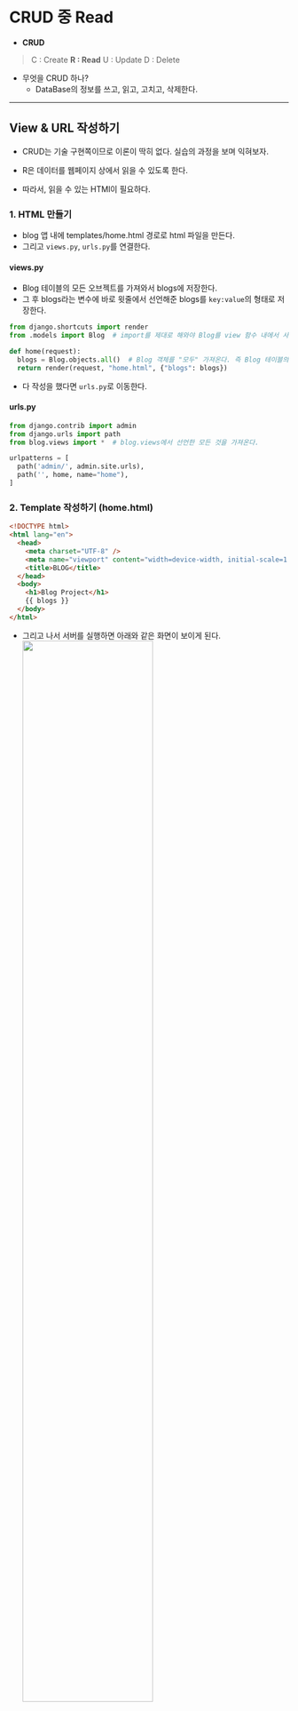 # CRUD 중 Read

- **CRUD**

> C : Create
> **R : Read**
> U : Update
> D : Delete

- 무엇을 CRUD 하나?
  - DataBase의 정보를 쓰고, 읽고, 고치고, 삭제한다.

---

## View & URL 작성하기

- CRUD는 기술 구현쪽이므로 이론이 딱히 없다. 실습의 과정을 보며 익혀보자.

- R은 데이터를 웹페이지 상에서 읽을 수 있도록 한다.
- 따라서, 읽을 수 있는 HTMl이 필요하다.

### 1. HTML 만들기

- blog 앱 내에 templates/home.html 경로로 html 파일을 만든다.
- 그리고 `views.py`, `urls.py`를 연결한다.

#### views.py

- Blog 테이블의 모든 오브젝트를 가져와서 blogs에 저장한다.
- 그 후 blogs라는 변수에 바로 윗줄에서 선언해준 blogs를 `key:value`의 형태로 저장한다.

```python
from django.shortcuts import render
from .models import Blog  # import를 제대로 해와야 Blog를 view 함수 내에서 사용할 수 있다.

def home(request):
  blogs = Blog.objects.all()  # Blog 객체를 "모두" 가져온다. 즉 Blog 테이블의 모든 row를 가져온다.
  return render(request, "home.html", {"blogs": blogs})
```

- 다 작성을 했다면 `urls.py`로 이동한다.

#### urls.py

```python
from django.contrib import admin
from django.urls import path
from blog.views import *  # blog.views에서 선언한 모든 것을 가져온다.

urlpatterns = [
  path('admin/', admin.site.urls),
  path('', home, name="home"),
]
```

### 2. Template 작성하기 (home.html)

```html
<!DOCTYPE html>
<html lang="en">
  <head>
    <meta charset="UTF-8" />
    <meta name="viewport" content="width=device-width, initial-scale=1.0" />
    <title>BLOG</title>
  </head>
  <body>
    <h1>Blog Project</h1>
    {{ blogs }}
  </body>
</html>
```

- 그리고 나서 서버를 실행하면 아래와 같은 화면이 보이게 된다.
  <img src="https://images.velog.io/images/nathan29849/post/1d530427-bbb0-4900-9dce-689389073983/image.png" width="70%">
